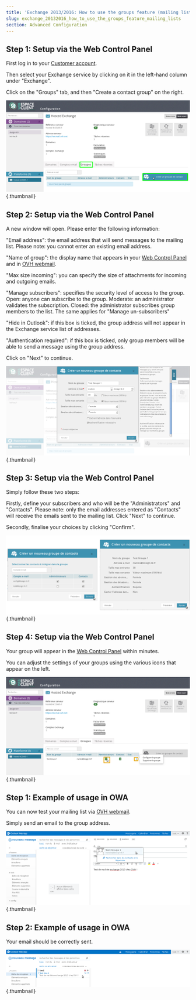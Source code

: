 ```yaml
---
title: 'Exchange 2013/2016: How to use the groups feature (mailing lists)'
slug: exchange_20132016_how_to_use_the_groups_feature_mailing_lists
section: Advanced Configuration
---
```



## Step 1: Setup via the Web Control Panel
First log in to your [Customer account](https://www.ovh.com/manager/web/login.html).

Then select your Exchange service by clicking on it in the left-hand column under "Exchange".

Click on the "Groups" tab, and then "Create a contact group" on the right.

![](images/img_1064.jpg){.thumbnail}


## Step 2: Setup via the Web Control Panel
A new window will open. Please enter the following information:

"Email address": the email address that will send messages to the mailing list. Please note: you cannot enter an existing email address.

"Name of group": the display name that appears in your [Web Control Panel](https://www.ovh.com/manager/web/login.html) and in [OVH webmail](https://ex.mail.ovh.net/owa/).

"Max size incoming": you can specify the size of attachments for incoming and outgoing emails.

"Manage subscribers": specifies the security level of access to the group.
Open: anyone can subscribe to the group.
Moderate: an administrator validates the subscription.
Closed: the administrator subscribes group members to the list.
The same applies for "Manage un-subscribers"

"Hide in Outlook": if this box is ticked, the group address will not appear in the Exchange service list of addresses.

"Authentication required": if this box is ticked, only group members will be able to send a message using the group address.

Click on "Next" to continue.

![](images/img_1065.jpg){.thumbnail}


## Step 3: Setup via the Web Control Panel
Simply follow these two steps:

Firstly, define your subscribers and who will be the "Administrators" and "Contacts".
Please note: only the email addresses entered as "Contacts" will receive the emails sent to the mailing list.
Click "Next" to continue.

Secondly, finalise your choices by clicking "Confirm".

![](images/img_1067.jpg){.thumbnail}


## Step 4: Setup via the Web Control Panel
Your group will appear in the [Web Control Panel](https://www.ovh.com/manager/web/login.html) within minutes.

You can adjust the settings of your groups using the various icons that appear on the left.

![](images/img_1068.jpg){.thumbnail}


## Step 1: Example of usage in OWA
You can now test your mailing list via [OVH webmail](https://ex.mail.ovh.net/owa/).

Simply send an email to the group address.

![](images/img_1069.jpg){.thumbnail}


## Step 2: Example of usage in OWA
Your email should be correctly sent.

![](images/img_1070.jpg){.thumbnail}

